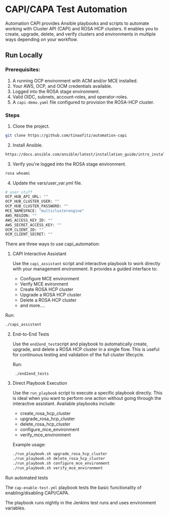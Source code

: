 
# CAPI/CAPA Test Automation

Automation CAPI provides Ansible playbooks and scripts to automate working with Cluster API (CAPI) and ROSA HCP clusters.
It enables you to create, upgrade, delete, and verify clusters and environments in multiple ways depending on your workflow.

## Run Locally

### Prerequisites:
1. A running OCP environment with ACM and/or MCE installed.
2. Your AWS, OCP, and OCM credentials available.
3. Logged into the ROSA stage environment.
4. Valid OIDC, subnets, account-roles, and operator-roles.
5. A ```capi-demo.yaml``` file configured to provision the ROSA-HCP cluster.
### Steps

1. Clone the project.

```bash
git clone https://github.com/tinaafitz/automation-capi
```

2. Install Ansible. 

```bash
https://docs.ansible.com/ansible/latest/installation_guide/intro_installation.html#pipx-install
```

3. Verify you're logged into the ROSA stage environment. 

```bash
rosa whoami
```
4. Update the vars/user_var.yml file.
```bash
# user stuff
OCP_HUB_API_URL: ""
OCP_HUB_CLUSTER_USER: ""
OCP_HUB_CLUSTER_PASSWORD: ""
MCE_NAMESPACE: "multiclusterengine"
AWS_REGION: ""
AWS_ACCESS_KEY_ID: ""
AWS_SECRET_ACCESS_KEY: ""
OCM_CLIENT_ID: ""
OCM_CLIENT_SECRET: ""
```


There are three ways to use capi_automation:
1. CAPI Interactive Assistant
   
   Use the ```capi_assistant``` script and interactive playbook to work directly with your management environment.
   It provides a guided interface to:

    * Configure MCE environment
    * Verify MCE evironment
    * Create ROSA HCP cluster
    * Upgrade a ROSA HCP cluster
    * Delete a ROSA HCP cluster
    * and more....

Run:
```bash
./capi_assistant  
```


2. End-to-End Tests
   
   Use the ```end2end_test```script and playbook to automatically create, upgrade, and delete a ROSA HCP cluster in a single flow.
   This is useful for continuous testing and validation of the full cluster lifecycle.

   Run:
    ```
     ./end2end_tests  
     ```

3. Direct Playbook Execution
   
   Use the ```run_playbook``` script to execute a specific playbook directly.
   This is ideal when you want to perform one action without going through the interactive assistant.
    Available playbooks include:

    * create_rosa_hcp_cluster
    * upgrade_rosa_hcp_cluster
    * delete_rosa_hcp_cluster
    * configure_mce_environment
    * verify_mce_environment


   Example usage:
   ```./run_playbook.sh create_rosa_hcp_cluster
   ./run_playbook.sh upgrade_rosa_hcp_cluster
   ./run_playbook.sh delete_rosa_hcp_cluster
   ./run_playbook.sh configure_mce_environment
   ./run_playbook.sh verify_mce_environment
   ```


Run automated tests

The ```cap-enable-test.yml``` playbook tests the basic functionality of enabling/disabling CAPI/CAPA. 

The playbook runs nightly in the Jenkins test runs and uses environment variables.



